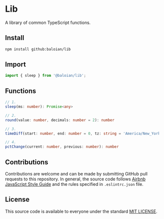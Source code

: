 # Lib
A library of common TypeScript functions.

## Install
```bash
npm install github:baloian/lib
```

## Import
```typescript
import { sleep } from '@baloian/lib';
```

## Functions
```typescript
// 1.
sleep(ms: number): Promise<any>

// 2.
round(value: number, decimals: number = 2): number

// 3.
timeDiff(start: number, end: number = 0, tz: string = 'America/New_York'): string

// 4.
pctChange(current: number, previous: number): number
```


## Contributions
Contributions are welcome and can be made by submitting GitHub pull requests
to this repository. In general, the source code follows
[Airbnb JavaScript Style Guide](https://github.com/airbnb/javascript) and the
rules specified in `.eslintrc.json` file.


## License
This source code is available to everyone under the standard
[MIT LICENSE](https://github.com/baloian/marcal/blob/master/LICENSE).
